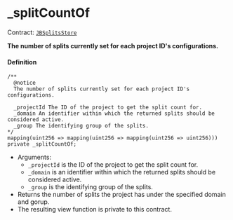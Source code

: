 # \_splitCountOf

Contract: [`JBSplitsStore`](/dev/api/contracts/jbsplitsstore/README.md)​‌

**The number of splits currently set for each project ID's configurations.**

#### Definition

```
/**
  @notice
  The number of splits currently set for each project ID's configurations.

  _projectId The ID of the project to get the split count for.
  _domain An identifier within which the returned splits should be considered active.
  _group The identifying group of the splits.
*/
mapping(uint256 => mapping(uint256 => mapping(uint256 => uint256))) private _splitCountOf;
```

- Arguments:
  - `_projectId` is the ID of the project to get the split count for.
  - `_domain` is an identifier within which the returned splits should be considered active.
  - `_group` is the identifying group of the splits.
- Returns the number of splits the project has under the specified domain and gorup.
- The resulting view function is private to this contract.
